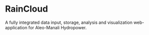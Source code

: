# RainCloud
A fully integrated data input, storage, analysis and visualization web-application for Aleo-Manali Hydropower.
